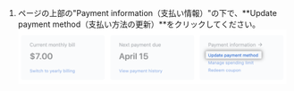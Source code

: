 1. ページの上部の"Payment information（支払い情報）"の下で、**Update payment method（支払い方法の更新）**をクリックしてください。 ![支払い方法の更新ボタン](/assets/images/help/billing/update_payment_method.png)
